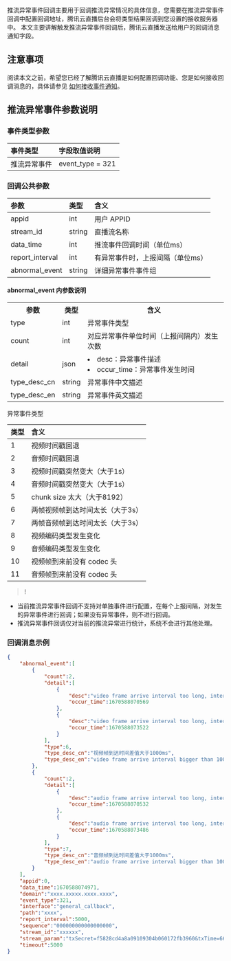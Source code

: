 推流异常事件回调主要用于回调推流异常情况的具体信息，您需要在推流异常事件回调中配置回调地址，腾讯云直播后台会将类型结果回调到您设置的接收服务器中。
本文主要讲解触发推流异常事件回调后，腾讯云直播发送给用户的回调消息通知字段。

## 注意事项

阅读本文之前，希望您已经了解腾讯云直播是如何配置回调功能、您是如何接收回调消息的，具体请参见 [如何接收事件通知](https://cloud.tencent.com/document/product/267/32744)。

## 推流异常事件参数说明
### 事件类型参数

| 事件类型 | 字段取值说明     |
| :------- | :--------------- |
| 推流异常事件 | event_type = 321 |

### 回调公共参数

| 参数            | 类型   | 含义                             |
| :-------------- | :----- | :------------------------------- |
| appid           | int    | 用户 APPID                       |
| stream_id       | string | 直播流名称                       |
| data_time       | int    | 推流事件回调时间（单位ms）       |
| report_interval | int    | 有异常事件时，上报间隔（单位ms） |
| abnormal_event  | string | 详细异常事件事件组               |

#### abnormal_event 内参数说明

<table>
<tr><th>参数</th><th>类型</th><th>含义</th></tr>
<tr>
<td>type</td>
<td>int</td>
<td>异常事件类型</td>
</tr><tr>
<td>count</td>
<td>int</td>
<td>对应异常事件单位时间（上报间隔内）发生次数</td>
</tr><tr>
<td>detail</td>
<td>json</td>
<td><li>desc：异常事件描述<li>occur_time：异常事件发生时间</td>
</tr><tr>
<td>type_desc_cn</td>
<td>string</td>
<td>异常事件中文描述</td>
</tr><tr>
<td>type_desc_en</td>
<td>string</td>
<td>异常事件英文描述</td>
</tr></table>
异常事件类型

| 类型 | 含义                             |
| :--- | :------------------------------- |
| 1    | 视频时间戳回退                   |
| 2    | 音频时间戳回退                   |
| 3    | 视频时间戳突然变大（大于1s）     |
| 4    | 音频时间戳突然变大（大于1s）     |
| 5    | chunk size 太大（大于8192）       |
| 6    | 两帧视频帧到达时间太长（大于3s） |
| 7    | 两帧音频帧到达时间太长（大于3s） |
| 8    | 视频编码类型发生变化             |
| 9    | 音频编码类型发生变化             |
| 10   | 视频帧到来前没有 codec 头          |
| 11   | 音频帧到来前没有 codec 头          |


>! 
- 当前推流异常事件回调不支持对单独事件进行配置，在每个上报间隔，对发生的异常事件进行回调；如果没有异常事件，则不进行回调。
- 推流异常事件回调仅对当前的推流异常进行统计，系统不会进行其他处理。


### 回调消息示例

```JSON
{
    "abnormal_event":[
        {
            "count":2,
            "detail":[
                {
                    "desc":"video frame arrive interval too long, interval=3046(msec)",
                    "occur_time":1670588070569
                },
                {
                    "desc":"video frame arrive interval too long, interval=2953(msec)",
                    "occur_time":1670588073522
                }
            ],
            "type":6,
            "type_desc_cn":"视频帧到达时间差值大于1000ms",
            "type_desc_en":"video frame arrive interval bigger than 1000(ms)"
        },
        {
            "count":2,
            "detail":[
                {
                    "desc":"audio frame arrive interval too long, interval=3009(msec)",
                    "occur_time":1670588070532
                },
                {
                    "desc":"audio frame arrive interval too long, interval=2917(msec)",
                    "occur_time":1670588073486
                }
            ],
            "type":7,
            "type_desc_cn":"音频帧到达时间差值大于1000ms",
            "type_desc_en":"audio frame arrive interval bigger than 1000(ms)"
        }
    ],
    "appid":0,
    "data_time":1670588074971,
    "domain":"xxxx.xxxxx.xxxx.xxxx",
    "event_type":321,
    "interface":"general_callback",
    "path":"xxxx",
    "report_interval":5000,
    "sequence":"000000000000000000",
    "stream_id":"xxxxxx",
    "stream_param":"txSecret=f5828cd4a8a09109304b060172fb3960&txTime=665982e4",
    "timeout":5000
}
```
